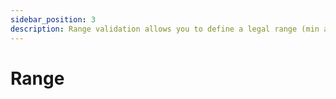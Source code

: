 ```yaml
---
sidebar_position: 3
description: Range validation allows you to define a legal range (min and/or max) for values
---
```


# Range
